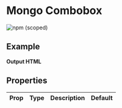 
# Mongo Combobox

![npm (scoped)](https://img.shields.io/npm/v/@leafygreen-ui/mongo-combobox.svg)

## Example

**Output HTML**

## Properties

| Prop | Type | Description | Default |
| ---- | ---- | ----------- | ------- |


